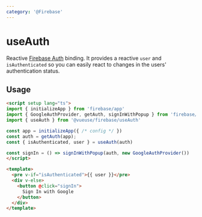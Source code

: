 ```yaml
---
category: '@Firebase'
---
```


# useAuth

Reactive [Firebase Auth](https://firebase.google.com/docs/auth) binding. It provides a reactive `user` and `isAuthenticated` so you
can easily react to changes in the users' authentication status. 

## Usage

```html
<script setup lang="ts">
import { initializeApp } from 'firebase/app'
import { GoogleAuthProvider, getAuth, signInWithPopup } from 'firebase/auth'
import { useAuth } from '@vueuse/firebase/useAuth'

const app = initializeApp({ /* config */ })
const auth = getAuth(app);
const { isAuthenticated, user } = useAuth(auth)

const signIn = () => signInWithPopup(auth, new GoogleAuthProvider())
</script>

<template>
  <pre v-if="isAuthenticated">{{ user }}</pre>
  <div v-else>
    <button @click="signIn">
      Sign In with Google
    </button>
  </div>
</template>
```
